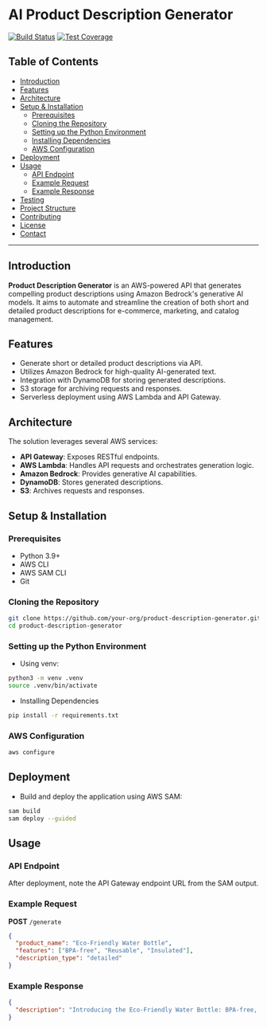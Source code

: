 # AI Product Description Generator

[![Build Status](https://img.shields.io/github/actions/workflow/status/your-org/product-description-generator/ci.yml?branch=main)](https://github.com/your-org/product-description-generator/actions)
[![Test Coverage](https://img.shields.io/codecov/c/github/your-org/product-description-generator/main.svg)](https://codecov.io/gh/your-org/product-description-generator)

## Table of Contents

- [Introduction](#introduction)
- [Features](#features)
- [Architecture](#architecture)
- [Setup & Installation](#setup--installation)
  - [Prerequisites](#prerequisites)
  - [Cloning the Repository](#cloning-the-repository)
  - [Setting up the Python Environment](#setting-up-the-python-environment)
  - [Installing Dependencies](#installing-dependencies)
  - [AWS Configuration](#aws-configuration)
- [Deployment](#deployment)
- [Usage](#usage)
  - [API Endpoint](#api-endpoint)
  - [Example Request](#example-request)
  - [Example Response](#example-response)
- [Testing](#testing)
- [Project Structure](#project-structure)
- [Contributing](#contributing)
- [License](#license)
- [Contact](#contact)

---

## Introduction

**Product Description Generator** is an AWS-powered API that generates compelling product descriptions using Amazon Bedrock's generative AI models. It aims to automate and streamline the creation of both short and detailed product descriptions for e-commerce, marketing, and catalog management.

## Features

- Generate short or detailed product descriptions via API.
- Utilizes Amazon Bedrock for high-quality AI-generated text.
- Integration with DynamoDB for storing generated descriptions.
- S3 storage for archiving requests and responses.
- Serverless deployment using AWS Lambda and API Gateway.

## Architecture

The solution leverages several AWS services:

- **API Gateway**: Exposes RESTful endpoints.
- **AWS Lambda**: Handles API requests and orchestrates generation logic.
- **Amazon Bedrock**: Provides generative AI capabilities.
- **DynamoDB**: Stores generated descriptions.
- **S3**: Archives requests and responses.

## Setup & Installation

### Prerequisites

- Python 3.9+
- AWS CLI
- AWS SAM CLI
- Git

### Cloning the Repository

```sh
git clone https://github.com/your-org/product-description-generator.git
cd product-description-generator
```

### Setting up the Python Environment

- Using venv:
```sh
python3 -m venv .venv
source .venv/bin/activate
```
- Installing Dependencies
```sh
pip install -r requirements.txt
```

### AWS Configuration

```sh
aws configure
```

## Deployment

- Build and deploy the application using AWS SAM:
```sh
sam build
sam deploy --guided
```

## Usage

### API Endpoint

After deployment, note the API Gateway endpoint URL from the SAM output.

### Example Request

**POST** `/generate`
```json
{
  "product_name": "Eco-Friendly Water Bottle",
  "features": ["BPA-free", "Reusable", "Insulated"],
  "description_type": "detailed"
}
```

### Example Response

```json
{
  "description": "Introducing the Eco-Friendly Water Bottle: BPA-free, reusable, and insulated to keep your drinks at the perfect temperature. Ideal for those who care about the environment and want a reliable hydration solution."
}
```




